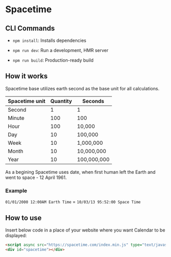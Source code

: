 # Spacetime

## CLI Commands
*   `npm install`: Installs dependencies

*   `npm run dev`: Run a development, HMR server

*   `npm run build`: Production-ready build

## How it works

Spacetime base utilizes earth second as the base unit for all calculations. 

| Spacetime unit | Quantity | Seconds     |
|----------------|----------|-------------|
| Second         | 1        | 1           |
| Minute         | 100      | 100         |
| Hour           | 100      | 10,000      |
| Day            | 10       | 100,000     |
| Week           | 10       | 1,000,000   |
| Month          | 10       | 10,000,000  |
| Year           | 10       | 100,000,000 |

As a begining Spacetime uses date, when first human left the Earth and went to space - 12 April 1961.

### Example

`01/01/2000 12:00AM Earth Time` = `10/03/13 95:52:00 Space Time`


## How to use

Insert below code in a place of your website where you want Calendar to be displayed: 

```html
<script async src="https://spacetime.com/index.min.js" type="text/javascript"></script>
<div id="spacetime"></div>
```

